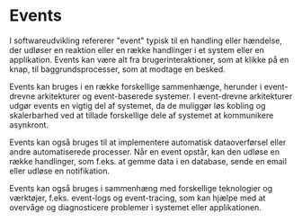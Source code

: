 # Events

I softwareudvikling refererer "event" typisk til en handling eller hændelse, der udløser en reaktion eller en række handlinger i et system eller en applikation. Events kan være alt fra brugerinteraktioner, som at klikke på en knap, til baggrundsprocesser, som at modtage en besked.

Events kan bruges i en række forskellige sammenhænge, herunder i event-drevne arkitekturer og event-baserede systemer. I event-drevne arkitekturer udgør events en vigtig del af systemet, da de muliggør løs kobling og skalerbarhed ved at tillade forskellige dele af systemet at kommunikere asynkront.

Events kan også bruges til at implementere automatisk dataoverførsel eller andre automatiserede processer. Når en event opstår, kan den udløse en række handlinger, som f.eks. at gemme data i en database, sende en email eller udløse en notifikation.

Events kan også bruges i sammenhæng med forskellige teknologier og værktøjer, f.eks. event-logs og event-tracing, som kan hjælpe med at overvåge og diagnosticere problemer i systemet eller applikationen.
